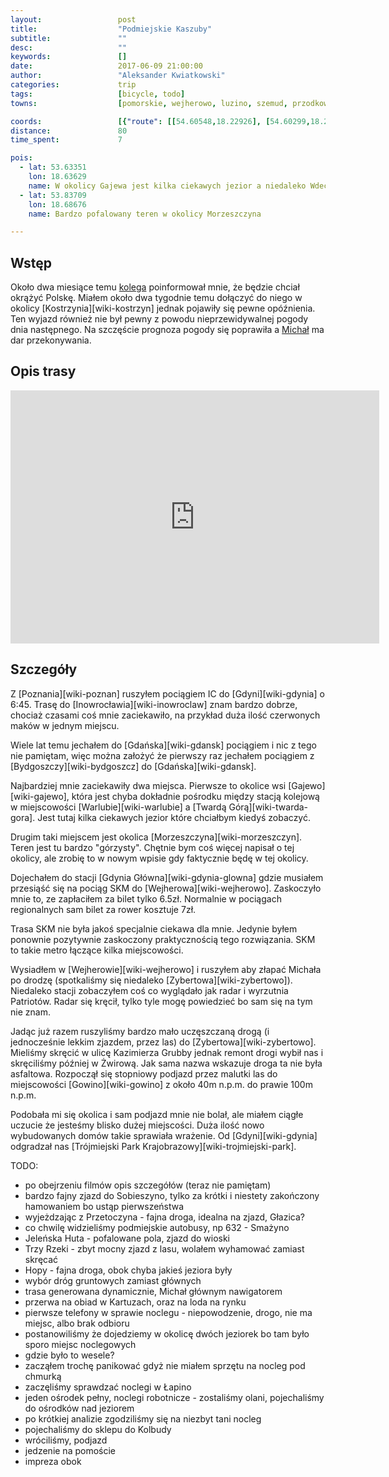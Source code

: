 ```yaml
---
layout:                 post
title:                  "Podmiejskie Kaszuby"
subtitle:               ""
desc:                   ""
keywords:               []
date:                   2017-06-09 21:00:00
author:                 "Aleksander Kwiatkowski"
categories:             trip
tags:                   [bicycle, todo]
towns:                  [pomorskie, wejherowo, luzino, szemud, przodkowo, kartuzy, zukowo, kolbudy]

coords:                 [{"route": [[54.60548,18.22926], [54.60299,18.22776], [54.60341,18.19673], [54.59511,18.17450], [54.58802,18.18828], [54.58240,18.19545], [54.58001,18.19540], [54.57917,18.20077], [54.57509,18.20098], [54.56131,18.22253], [54.54856,18.22381], [54.54727,18.22677], [54.53465,18.21583], [54.52608,18.21283], [54.52177,18.20819], [54.52147,18.20459], [54.51898,18.20223], [54.51557,18.20373], [54.50939,18.19751], [54.50396,18.19326], [54.49598,18.19175], [54.49272,18.20905], [54.48649,18.22004], [54.48644,18.22793], [54.47751,18.22493], [54.46347,18.22806], [54.45564,18.22570], [54.44396,18.23712], [54.43622,18.24145], [54.42978,18.23385], [54.41995,18.23458], [54.41505,18.24651], [54.41245,18.23411], [54.40689,18.23385], [54.39872,18.22253], [54.39649,18.22592], [54.38492,18.22059], [54.37043,18.21459], [54.36923,18.22051], [54.36640,18.21712], [54.35255,18.21815], [54.34072,18.21338], [54.33486,18.20154], [54.33046,18.20364], [54.32197,18.24892], [54.31484,18.27411], [54.31992,18.29166], [54.32423,18.31805], [54.33511,18.33853], [54.34262,18.36114], [54.34107,18.36011], [54.33876,18.36088], [54.33454,18.35702], [54.32916,18.37260], [54.32100,18.39307], [54.31286,18.39526], [54.31001,18.39226], [54.30139,18.41783], [54.29238,18.43041], [54.28654,18.42959], [54.27822,18.43436], [54.27386,18.42049], [54.27529,18.41397]], "type": "bicycle"}]
distance:               80
time_spent:             7

pois:
  - lat: 53.63351
    lon: 18.63629
    name: W okolicy Gajewa jest kilka ciekawych jezior a niedaleko Wdecki Park Krajobrazowy
  - lat: 53.83709
    lon: 18.68676
    name: Bardzo pofalowany teren w okolicy Morzeszczyna

---
```


[stary-wentyl]: https://www.facebook.com/starywentyl/

Wstęp
-----

Około dwa miesiące temu [kolega][stary-wentyl] poinformował mnie, że będzie chciał
okrążyć Polskę. Miałem około dwa tygodnie temu dołączyć do niego w okolicy
[Kostrzynia][wiki-kostrzyn] jednak pojawiły się pewne opóźnienia. Ten wyjazd
również nie był pewny z powodu nieprzewidywalnej pogody dnia następnego.
Na szczęście prognoza pogody się poprawiła a [Michał][stary-wentyl] ma dar
przekonywania.

Opis trasy
----------

<iframe height='405' width='590' frameborder='0' allowtransparency='true' scrolling='no' src='https://www.strava.com/activities/1030210573/embed/dff617d3117b29358a5cd5b54ce849c7c406f94e'></iframe>

Szczegóły
---------

Z [Poznania][wiki-poznan] ruszyłem pociągiem IC do [Gdyni][wiki-gdynia] o 6:45.
Trasę do [Inowrocławia][wiki-inowroclaw] znam bardzo dobrze, chociaż czasami
coś mnie zaciekawiło, na przykład duża ilość czerwonych maków w jednym miejscu.

Wiele lat temu jechałem do [Gdańska][wiki-gdansk] pociągiem i nic z tego nie
pamiętam, więc można założyć że pierwszy raz jechałem pociągiem z
[Bydgoszczy][wiki-bydgoszcz] do [Gdańska][wiki-gdansk].

Najbardziej mnie zaciekawiły dwa miejsca. Pierwsze to okolice wsi
[Gajewo][wiki-gajewo], która jest chyba dokładnie pośrodku między stacją
kolejową w miejscowości [Warlubie][wiki-warlubie] a [Twardą Górą][wiki-twarda-gora].
Jest tutaj kilka ciekawych jezior które chciałbym kiedyś zobaczyć.

Drugim taki miejscem jest okolica [Morzeszczyna][wiki-morzeszczyn]. Teren
jest tu bardzo "górzysty". Chętnie bym coś więcej napisał o tej okolicy, ale
zrobię to w nowym wpisie gdy faktycznie będę w tej okolicy.

Dojechałem do stacji [Gdynia Główna][wiki-gdynia-glowna] gdzie musiałem
przesiąść się na pociąg SKM do [Wejherowa][wiki-wejherowo]. Zaskoczyło mnie
to, ze zapłaciłem za bilet tylko 6.5zł. Normalnie w pociągach regionalnych
sam bilet za rower kosztuje 7zł.

Trasa SKM nie była jakoś specjalnie ciekawa dla mnie. Jedynie byłem ponownie
pozytywnie zaskoczony praktycznością tego rozwiązania. SKM to takie metro
łączące kilka miejscowości.

Wysiadłem w [Wejherowie][wiki-wejherowo] i ruszyłem aby złapać
Michała po drodzę (spotkaliśmy się niedaleko [Zybertowa][wiki-zybertowo]).
Niedaleko stacji zobaczyłem coś co wyglądało jak radar i
wyrzutnia Patriotów. Radar się kręcił, tylko tyle mogę powiedzieć bo sam
się na tym nie znam.

Jadąc już razem ruszyliśmy bardzo mało uczęszczaną drogą
(i jednocześnie lekkim zjazdem, przez las)
do [Zybertowa][wiki-zybertowo]. Mieliśmy skręcić w ulicę Kazimierza Grubby jednak
remont drogi wybił nas i skręciliśmy później w Żwirową. Jak sama nazwa
wskazuje droga ta nie była asfaltowa. Rozpoczął się stopniowy podjazd
przez malutki las do miejscowości [Gowino][wiki-gowino]
z około 40m n.p.m. do prawie 100m n.p.m.

Podobała mi się okolica i sam podjazd mnie nie bolał, ale miałem ciągłe
uczucie że jesteśmy blisko dużej miejscości. Duża ilość nowo wybudowanych
domów takie sprawiała wrażenie. Od [Gdyni][wiki-gdynia] odgradzał
nas [Trójmiejski Park Krajobrazowy][wiki-trojmiejski-park].


TODO:

* po obejrzeniu filmów opis szczegółów (teraz nie pamiętam)
* bardzo fajny zjazd do Sobieszyno, tylko za krótki i niestety zakończony hamowaniem bo ustąp pierwszeństwa
* wyjeżdzając z Przetoczyna - fajna droga, idealna na zjazd, Głazica?
* co chwilę widzieliśmy podmiejskie autobusy, np 632 - Smażyno
* Jeleńska Huta - pofalowane pola, zjazd do wioski
* Trzy Rzeki - zbyt mocny zjazd z lasu, wolałem wyhamować zamiast skręcać
* Hopy - fajna droga, obok chyba jakieś jeziora były
* wybór dróg gruntowych zamiast głównych
* trasa generowana dynamicznie, Michał głównym nawigatorem
* przerwa na obiad w Kartuzach, oraz na loda na rynku
* pierwsze telefony w sprawie noclegu - niepowodzenie, drogo, nie ma miejsc, albo brak odbioru
* postanowiliśmy że dojedziemy w okolicę dwóch jeziorek bo tam było sporo miejsc noclegowych
* gdzie było to wesele?
* zacząłem trochę panikować gdyż nie miałem sprzętu na nocleg pod chmurką
* zaczęliśmy sprawdzać noclegi w Łapino
* jeden ośrodek pełny, noclegi robotnicze - zostaliśmy olani, pojechaliśmy do ośrodków nad jeziorem
* po krótkiej analizie zgodziliśmy się na niezbyt tani nocleg
* pojechaliśmy do sklepu do Kolbudy
* wróciliśmy, podjazd
* jedzenie na pomoście
* impreza obok
